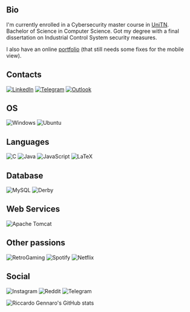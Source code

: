 ## Bio
I'm currently enrolled in a Cybersecurity master course in [UniTN](https://www.unitn.it/en).  
Bachelor of Science in Computer Science. Got my degree with a final dissertation on Industrial Control System security measures.

I also have an online [portfolio](https://lallo-unitn.github.io/Riccardo-Gennaro/) (that still needs some fixes for the mobile view).

## Contacts  
[![LinkedIn](https://img.shields.io/badge/linkedin-%230077B5.svg?style=for-the-badge&logo=linkedin&logoColor=white)](https://www.linkedin.com/in/riccardo-gennaro/)
[![Telegram](https://img.shields.io/badge/Telegram-2CA5E0?style=for-the-badge&logo=telegram&logoColor=white)](https://t.me/lallo_unitn)
[![Outlook](https://img.shields.io/badge/Microsoft_Outlook-0078D4?style=for-the-badge&logo=microsoft-outlook&logoColor=white)](mailto:riccardo.gennarox@outlook.com)

## OS
![Windows](https://img.shields.io/badge/Windows-0078D6?style=for-the-badge&logo=windows&logoColor=white)
![Ubuntu](https://img.shields.io/badge/-UBUNTU-grey?style=for-the-badge&logo=ubuntu)

## Languages
![C](https://img.shields.io/badge/c-%2300599C.svg?style=for-the-badge&logo=c&logoColor=white)
![Java](https://img.shields.io/badge/java-%23ED8B00.svg?style=for-the-badge&logo=java&logoColor=white)
![JavaScript](https://img.shields.io/badge/javascript-%23323330.svg?style=for-the-badge&logo=javascript&logoColor=%23F7DF1E)
![LaTeX](https://img.shields.io/badge/latex-%23008080.svg?style=for-the-badge&logo=latex&logoColor=white)

## Database

![MySQL](https://img.shields.io/badge/mysql-%2300f.svg?style=for-the-badge&logo=mysql&logoColor=white)
![Derby](https://img.shields.io/badge/APACHE-Derby-blue?style=for-the-badge&logo=apache)

## Web Services

![Apache Tomcat](https://img.shields.io/badge/APACHE-Tomcat-red?style=for-the-badge&logo=apache)

## Other passions

![RetroGaming](https://img.shields.io/badge/RETRO%20GAMING-GEN%205--6-blue?style=for-the-badge&logo=playstation2)
![Spotify](https://img.shields.io/badge/Spotify-1ED760?style=for-the-badge&logo=spotify&logoColor=white)
![Netflix](https://img.shields.io/badge/Netflix-E50914?style=for-the-badge&logo=netflix&logoColor=white)

## Social

![Instagram](https://img.shields.io/badge/Instagram-%23E4405F.svg?style=for-the-badge&logo=Instagram&logoColor=white)
![Reddit](https://img.shields.io/badge/Reddit-FF4500?style=for-the-badge&logo=reddit&logoColor=white)
![Telegram](https://img.shields.io/badge/Telegram-2CA5E0?style=for-the-badge&logo=telegram&logoColor=white)

![Riccardo Gennaro's GitHub stats](https://github-readme-stats.vercel.app/api?username=lallo-unitn&show_icons=true&theme=dark)
